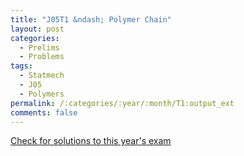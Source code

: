 ```yaml
---
title: "J05T1 &ndash; Polymer Chain"
layout: post
categories:
  - Prelims
  - Problems
tags:
  - Statmech
  - J05
  - Polymers
permalink: /:categories/:year/:month/T1:output_ext
comments: false
---
```

<object data="2005J1T.pdf" type="application/pdf" width="100%" height="500"></object>
<div class="message"><a href='https://princetonprelim.com/prelim/14/'>Check for solutions to this year's exam</a></div>